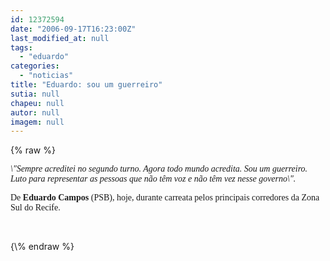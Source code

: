 ```yaml
---
id: 12372594
date: "2006-09-17T16:23:00Z"
last_modified_at: null
tags:
  - "eduardo"
categories:
  - "noticias"
title: "Eduardo: sou um guerreiro"
sutia: null
chapeu: null
autor: null
imagem: null
---
```

{\% raw %}
<p><P><FONT face=Verdana><EM>\"Sempre acreditei no segundo turno. Agora todo mundo acredita. Sou um guerreiro. Luto para representar as pessoas que não têm voz e não têm vez nesse governo\".</EM></FONT></P></p>
<p><P><FONT face=Verdana>De <STRONG>Eduardo Campos</STRONG> (PSB), hoje, durante carreata pelos principais corredores da Zona Sul do Recife.</FONT></P></p>
<p><P>&nbsp;</P> </p>
{\% endraw %}